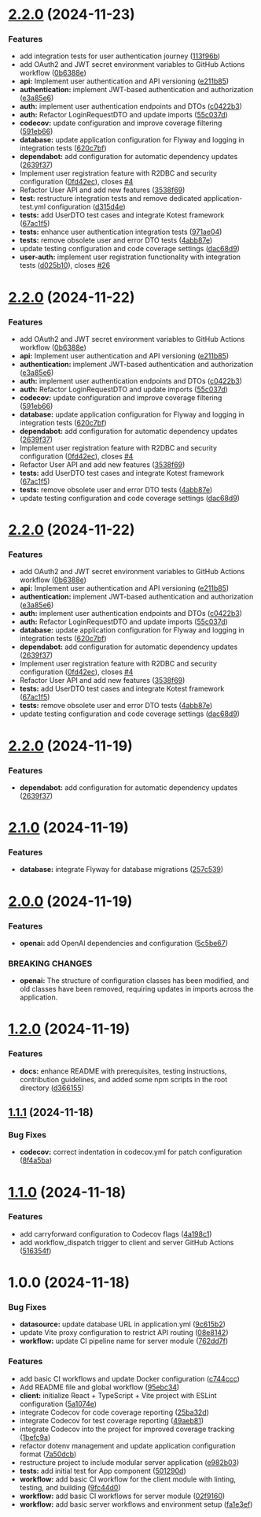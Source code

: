 # [2.2.0](https://github.com/uyqn/omnom-gpt/compare/v2.1.0...v2.2.0) (2024-11-23)


### Features

* add integration tests for user authentication journey ([113f96b](https://github.com/uyqn/omnom-gpt/commit/113f96bc168f376f4becb57ff5a80103526207ee))
* add OAuth2 and JWT secret environment variables to GitHub Actions workflow ([0b6388e](https://github.com/uyqn/omnom-gpt/commit/0b6388ec0aafc45e1d3e24496c53b3f32562660b))
* **api:** Implement user authentication and API versioning ([e211b85](https://github.com/uyqn/omnom-gpt/commit/e211b856216b4d51dd6cdb44c26c02b4a1e3343f))
* **authentication:** implement JWT-based authentication and authorization ([e3a85e6](https://github.com/uyqn/omnom-gpt/commit/e3a85e6066853b386dc70c8a1c17ac9c02ae933a))
* **auth:** implement user authentication endpoints and DTOs ([c0422b3](https://github.com/uyqn/omnom-gpt/commit/c0422b37f7b25af60c87fb36b8b96ce005bf7d64))
* **auth:** Refactor LoginRequestDTO and update imports ([55c037d](https://github.com/uyqn/omnom-gpt/commit/55c037dd21d6a59a47873956f4e9a43c7355d2c9))
* **codecov:** update configuration and improve coverage filtering ([591eb66](https://github.com/uyqn/omnom-gpt/commit/591eb66943f2240be3e7ecf5f0688869db043a34))
* **database:** update application configuration for Flyway and logging in integration tests ([620c7bf](https://github.com/uyqn/omnom-gpt/commit/620c7bffcba6dc08a9153d251f2b083a8c3e9d30))
* **dependabot:** add configuration for automatic dependency updates ([2639f37](https://github.com/uyqn/omnom-gpt/commit/2639f37dba6826376d29a567d5cc1769da697457))
* Implement user registration feature with R2DBC and security configuration ([0fd42ec](https://github.com/uyqn/omnom-gpt/commit/0fd42ece5d03d09b776c51aa7423d10e3c0123e1)), closes [#4](https://github.com/uyqn/omnom-gpt/issues/4)
* Refactor User API and add new features ([3538f69](https://github.com/uyqn/omnom-gpt/commit/3538f6943ec1cd12821afc91b4a0e10e6760a464))
* **test:** restructure integration tests and remove dedicated application-test.yml configuration ([d315d4e](https://github.com/uyqn/omnom-gpt/commit/d315d4eedb6bead51c747613a8e51c9fbc39de66))
* **tests:** add UserDTO test cases and integrate Kotest framework ([67ac1f5](https://github.com/uyqn/omnom-gpt/commit/67ac1f519f65f3fd199b367817c0528c741f49a6))
* **tests:** enhance user authentication integration tests ([971ae04](https://github.com/uyqn/omnom-gpt/commit/971ae04c754e84f28cf0808ecdc8c7375bc93c63))
* **tests:** remove obsolete user and error DTO tests ([4abb87e](https://github.com/uyqn/omnom-gpt/commit/4abb87ea768b6970b5be3528d3e42a575b4cb49f))
* update testing configuration and code coverage settings ([dac68d9](https://github.com/uyqn/omnom-gpt/commit/dac68d9739c56c91a048c3c2b1741657866c9e93))
* **user-auth:** implement user registration functionality with integration tests ([d025b10](https://github.com/uyqn/omnom-gpt/commit/d025b1078368c256aeff3f885fc222fbf28b0c90)), closes [#26](https://github.com/uyqn/omnom-gpt/issues/26)

# [2.2.0](https://github.com/uyqn/omnom-gpt/compare/v2.1.0...v2.2.0) (2024-11-22)


### Features

* add OAuth2 and JWT secret environment variables to GitHub Actions workflow ([0b6388e](https://github.com/uyqn/omnom-gpt/commit/0b6388ec0aafc45e1d3e24496c53b3f32562660b))
* **api:** Implement user authentication and API versioning ([e211b85](https://github.com/uyqn/omnom-gpt/commit/e211b856216b4d51dd6cdb44c26c02b4a1e3343f))
* **authentication:** implement JWT-based authentication and authorization ([e3a85e6](https://github.com/uyqn/omnom-gpt/commit/e3a85e6066853b386dc70c8a1c17ac9c02ae933a))
* **auth:** implement user authentication endpoints and DTOs ([c0422b3](https://github.com/uyqn/omnom-gpt/commit/c0422b37f7b25af60c87fb36b8b96ce005bf7d64))
* **auth:** Refactor LoginRequestDTO and update imports ([55c037d](https://github.com/uyqn/omnom-gpt/commit/55c037dd21d6a59a47873956f4e9a43c7355d2c9))
* **codecov:** update configuration and improve coverage filtering ([591eb66](https://github.com/uyqn/omnom-gpt/commit/591eb66943f2240be3e7ecf5f0688869db043a34))
* **database:** update application configuration for Flyway and logging in integration tests ([620c7bf](https://github.com/uyqn/omnom-gpt/commit/620c7bffcba6dc08a9153d251f2b083a8c3e9d30))
* **dependabot:** add configuration for automatic dependency updates ([2639f37](https://github.com/uyqn/omnom-gpt/commit/2639f37dba6826376d29a567d5cc1769da697457))
* Implement user registration feature with R2DBC and security configuration ([0fd42ec](https://github.com/uyqn/omnom-gpt/commit/0fd42ece5d03d09b776c51aa7423d10e3c0123e1)), closes [#4](https://github.com/uyqn/omnom-gpt/issues/4)
* Refactor User API and add new features ([3538f69](https://github.com/uyqn/omnom-gpt/commit/3538f6943ec1cd12821afc91b4a0e10e6760a464))
* **tests:** add UserDTO test cases and integrate Kotest framework ([67ac1f5](https://github.com/uyqn/omnom-gpt/commit/67ac1f519f65f3fd199b367817c0528c741f49a6))
* **tests:** remove obsolete user and error DTO tests ([4abb87e](https://github.com/uyqn/omnom-gpt/commit/4abb87ea768b6970b5be3528d3e42a575b4cb49f))
* update testing configuration and code coverage settings ([dac68d9](https://github.com/uyqn/omnom-gpt/commit/dac68d9739c56c91a048c3c2b1741657866c9e93))

# [2.2.0](https://github.com/uyqn/omnom-gpt/compare/v2.1.0...v2.2.0) (2024-11-22)


### Features

* add OAuth2 and JWT secret environment variables to GitHub Actions workflow ([0b6388e](https://github.com/uyqn/omnom-gpt/commit/0b6388ec0aafc45e1d3e24496c53b3f32562660b))
* **api:** Implement user authentication and API versioning ([e211b85](https://github.com/uyqn/omnom-gpt/commit/e211b856216b4d51dd6cdb44c26c02b4a1e3343f))
* **authentication:** implement JWT-based authentication and authorization ([e3a85e6](https://github.com/uyqn/omnom-gpt/commit/e3a85e6066853b386dc70c8a1c17ac9c02ae933a))
* **auth:** implement user authentication endpoints and DTOs ([c0422b3](https://github.com/uyqn/omnom-gpt/commit/c0422b37f7b25af60c87fb36b8b96ce005bf7d64))
* **auth:** Refactor LoginRequestDTO and update imports ([55c037d](https://github.com/uyqn/omnom-gpt/commit/55c037dd21d6a59a47873956f4e9a43c7355d2c9))
* **database:** update application configuration for Flyway and logging in integration tests ([620c7bf](https://github.com/uyqn/omnom-gpt/commit/620c7bffcba6dc08a9153d251f2b083a8c3e9d30))
* **dependabot:** add configuration for automatic dependency updates ([2639f37](https://github.com/uyqn/omnom-gpt/commit/2639f37dba6826376d29a567d5cc1769da697457))
* Implement user registration feature with R2DBC and security configuration ([0fd42ec](https://github.com/uyqn/omnom-gpt/commit/0fd42ece5d03d09b776c51aa7423d10e3c0123e1)), closes [#4](https://github.com/uyqn/omnom-gpt/issues/4)
* Refactor User API and add new features ([3538f69](https://github.com/uyqn/omnom-gpt/commit/3538f6943ec1cd12821afc91b4a0e10e6760a464))
* **tests:** add UserDTO test cases and integrate Kotest framework ([67ac1f5](https://github.com/uyqn/omnom-gpt/commit/67ac1f519f65f3fd199b367817c0528c741f49a6))
* **tests:** remove obsolete user and error DTO tests ([4abb87e](https://github.com/uyqn/omnom-gpt/commit/4abb87ea768b6970b5be3528d3e42a575b4cb49f))
* update testing configuration and code coverage settings ([dac68d9](https://github.com/uyqn/omnom-gpt/commit/dac68d9739c56c91a048c3c2b1741657866c9e93))

# [2.2.0](https://github.com/uyqn/omnom-gpt/compare/v2.1.0...v2.2.0) (2024-11-19)


### Features

* **dependabot:** add configuration for automatic dependency updates ([2639f37](https://github.com/uyqn/omnom-gpt/commit/2639f37dba6826376d29a567d5cc1769da697457))

# [2.1.0](https://github.com/uyqn/omnom-gpt/compare/v2.0.0...v2.1.0) (2024-11-19)


### Features

* **database:** integrate Flyway for database migrations ([257c539](https://github.com/uyqn/omnom-gpt/commit/257c539c69f219f944bf086630c6d2f2154dc3fa))

# [2.0.0](https://github.com/uyqn/omnom-gpt/compare/v1.2.0...v2.0.0) (2024-11-19)


### Features

* **openai:** add OpenAI dependencies and configuration ([5c5be67](https://github.com/uyqn/omnom-gpt/commit/5c5be6753bbb27ae3e97c66a76ef2c6767ece90f))


### BREAKING CHANGES

* **openai:** The structure of configuration classes has been modified, and old classes have been removed, requiring updates in imports across the application.

# [1.2.0](https://github.com/uyqn/omnom-gpt/compare/v1.1.1...v1.2.0) (2024-11-19)


### Features

* **docs:** enhance README with prerequisites, testing instructions, contribution guidelines, and added some npm scripts in the root directory ([d366155](https://github.com/uyqn/omnom-gpt/commit/d3661550b23e24b8580e0ea224d2a0f2f86ec3fe))

## [1.1.1](https://github.com/uyqn/omnom-gpt/compare/v1.1.0...v1.1.1) (2024-11-18)


### Bug Fixes

* **codecov:** correct indentation in codecov.yml for patch configuration ([8f4a5ba](https://github.com/uyqn/omnom-gpt/commit/8f4a5ba9b49d712949abf8816169f12cc2af8a17))

# [1.1.0](https://github.com/uyqn/omnom-gpt/compare/v1.0.0...v1.1.0) (2024-11-18)


### Features

* add carryforward configuration to Codecov flags ([4a198c1](https://github.com/uyqn/omnom-gpt/commit/4a198c1e19d0eabdf7236270fdd286912f384baf))
* add workflow_dispatch trigger to client and server GitHub Actions ([516354f](https://github.com/uyqn/omnom-gpt/commit/516354ffa59fa324b7a9ab2829c4f3b0f8adff66))

# 1.0.0 (2024-11-18)


### Bug Fixes

* **datasource:** update database URL in application.yml ([9c615b2](https://github.com/uyqn/omnom-gpt/commit/9c615b2e0abf83a5898b11be6ebe7f706c53f7eb))
* update Vite proxy configuration to restrict API routing ([08e8142](https://github.com/uyqn/omnom-gpt/commit/08e8142fdaab01ba51d21ce0bcbd77e1f7688568))
* **workflow:** update CI pipeline name for server module ([762dd7f](https://github.com/uyqn/omnom-gpt/commit/762dd7f0d15c8c4655212cbc843baa4141f09e06))


### Features

* add basic CI workflows and update Docker configuration ([c744ccc](https://github.com/uyqn/omnom-gpt/commit/c744ccc7ae970d160ba05549d1603cd555cbe549))
* Add README file and global workflow ([95ebc34](https://github.com/uyqn/omnom-gpt/commit/95ebc34d10d30b23850b91611a121b686ef72920))
* **client:** initialize React + TypeScript + Vite project with ESLint configuration ([5a1074e](https://github.com/uyqn/omnom-gpt/commit/5a1074e567e9b8b1899a3c4e4657746576bad835))
* integrate Codecov for code coverage reporting ([25ba32d](https://github.com/uyqn/omnom-gpt/commit/25ba32d2d46fc6b96da9f2b7ee130923221572aa))
* integrate Codecov for test coverage reporting ([49aeb81](https://github.com/uyqn/omnom-gpt/commit/49aeb8153c2b54da80bae4d2f42f14e296628490))
* integrate Codecov into the project for improved coverage tracking ([1befc9a](https://github.com/uyqn/omnom-gpt/commit/1befc9a283dec91aee94ee7c7ed2cd0b77a3f3b5))
* refactor dotenv management and update application configuration format ([7a50dcb](https://github.com/uyqn/omnom-gpt/commit/7a50dcb873ff51a780cb841b8051c66429fe64ab))
* restructure project to include modular server application ([e982b03](https://github.com/uyqn/omnom-gpt/commit/e982b03194e11900c534d1c5f2ed32976e165fc3))
* **tests:** add initial test for App component ([501290d](https://github.com/uyqn/omnom-gpt/commit/501290d35e1f522b902d4810a49255a8b0a47dfe))
* **workflow:** add basic CI workflow for the client module with linting, testing, and building ([9fc44d0](https://github.com/uyqn/omnom-gpt/commit/9fc44d03ec44549bbf6dab9503bfabfac3f20223))
* **workflow:** add basic CI workflows for server module ([02f9160](https://github.com/uyqn/omnom-gpt/commit/02f9160a6139f753f979b1d78edb6f880af4f700))
* **workflow:** add basic server workflows and environment setup ([fa1e3ef](https://github.com/uyqn/omnom-gpt/commit/fa1e3ef49f65104176fd7fbbb9a5a9721273b230))
